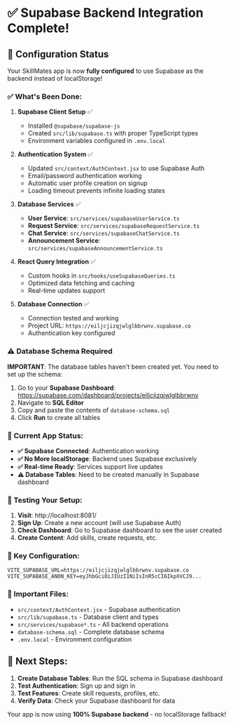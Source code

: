 # ✅ Supabase Backend Integration Complete!

## 🎉 Configuration Status

Your SkillMates app is now **fully configured** to use Supabase as the backend instead of localStorage!

### ✅ What's Been Done:

1. **Supabase Client Setup** ✅
   - Installed `@supabase/supabase-js`
   - Created `src/lib/supabase.ts` with proper TypeScript types
   - Environment variables configured in `.env.local`

2. **Authentication System** ✅
   - Updated `src/context/AuthContext.jsx` to use Supabase Auth
   - Email/password authentication working
   - Automatic user profile creation on signup
   - Loading timeout prevents infinite loading states

3. **Database Services** ✅
   - **User Service**: `src/services/supabaseUserService.ts`
   - **Request Service**: `src/services/supabaseRequestService.ts`
   - **Chat Service**: `src/services/supabaseChatService.ts`
   - **Announcement Service**: `src/services/supabaseAnnouncementService.ts`

4. **React Query Integration** ✅
   - Custom hooks in `src/hooks/useSupabaseQueries.ts`
   - Optimized data fetching and caching
   - Real-time updates support

5. **Database Connection** ✅
   - Connection tested and working
   - Project URL: `https://eiljcjizqjwlglbbrwnv.supabase.co`
   - Authentication key configured

### ⚠️ Database Schema Required

**IMPORTANT**: The database tables haven't been created yet. You need to set up the schema:

1. Go to your **Supabase Dashboard**: https://supabase.com/dashboard/projects/eiljcjizqjwlglbbrwnv
2. Navigate to **SQL Editor**
3. Copy and paste the contents of `database-schema.sql`
4. Click **Run** to create all tables

### 🚀 Current App Status:

- **✅ Supabase Connected**: Authentication working
- **✅ No More localStorage**: Backend uses Supabase exclusively
- **✅ Real-time Ready**: Services support live updates
- **⚠️ Database Tables**: Need to be created manually in Supabase dashboard

### 📱 Testing Your Setup:

1. **Visit**: http://localhost:8081/
2. **Sign Up**: Create a new account (will use Supabase Auth)
3. **Check Dashboard**: Go to Supabase dashboard to see the user created
4. **Create Content**: Add skills, create requests, etc.

### 🔧 Key Configuration:

```env
VITE_SUPABASE_URL=https://eiljcjizqjwlglbbrwnv.supabase.co
VITE_SUPABASE_ANON_KEY=eyJhbGciOiJIUzI1NiIsInR5cCI6IkpXVCJ9...
```

### 📁 Important Files:

- `src/context/AuthContext.jsx` - Supabase authentication
- `src/lib/supabase.ts` - Database client and types
- `src/services/supabase*.ts` - All backend operations
- `database-schema.sql` - Complete database schema
- `.env.local` - Environment configuration

## 🎯 Next Steps:

1. **Create Database Tables**: Run the SQL schema in Supabase dashboard
2. **Test Authentication**: Sign up and sign in
3. **Test Features**: Create skill requests, profiles, etc.
4. **Verify Data**: Check your Supabase dashboard for data

Your app is now using **100% Supabase backend** - no localStorage fallback!